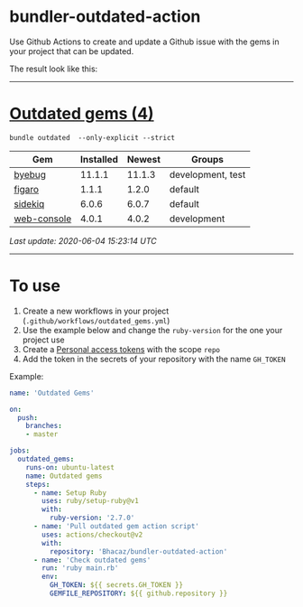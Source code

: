# bundler-outdated-action

Use Github Actions to create and update a Github issue with the gems in your project that can be updated.

The result look like this:

---
# [Outdated gems (4)](https://github.com/Bhacaz/bundler-outdated-action/issues/1)

`bundle outdated  --only-explicit --strict`

|Gem|Installed|Newest|Groups|
|---|---|---|---|
|[byebug](https://rubygems.org/gems/byebug)|11.1.1|11.1.3|development, test|
|[figaro](https://rubygems.org/gems/figaro)|1.1.1|1.2.0|default|
|[sidekiq](https://rubygems.org/gems/sidekiq)|6.0.6|6.0.7|default|
|[web-console](https://rubygems.org/gems/web-console)|4.0.1|4.0.2|development|


_Last update: 2020-06-04 15:23:14 UTC_

---

# To use

1. Create a new workflows in your project (`.github/workflows/outdated_gems.yml`)
2. Use the example below and change the `ruby-version` for the one your project use
3. Create a [Personal access tokens](https://github.com/settings/tokens) with the scope `repo`
4. Add the token in the secrets of your repository with the name `GH_TOKEN`

Example:

```yaml
name: 'Outdated Gems'

on:
  push:
    branches:
    - master

jobs:
  outdated_gems:
    runs-on: ubuntu-latest
    name: Outdated gems
    steps:
      - name: Setup Ruby
        uses: ruby/setup-ruby@v1
        with:
          ruby-version: '2.7.0'
      - name: 'Pull outdated gem action script'
        uses: actions/checkout@v2
        with:
          repository: 'Bhacaz/bundler-outdated-action'
      - name: 'Check outdated gems'
        run: 'ruby main.rb'
        env:
          GH_TOKEN: ${{ secrets.GH_TOKEN }}
          GEMFILE_REPOSITORY: ${{ github.repository	}} 
```
